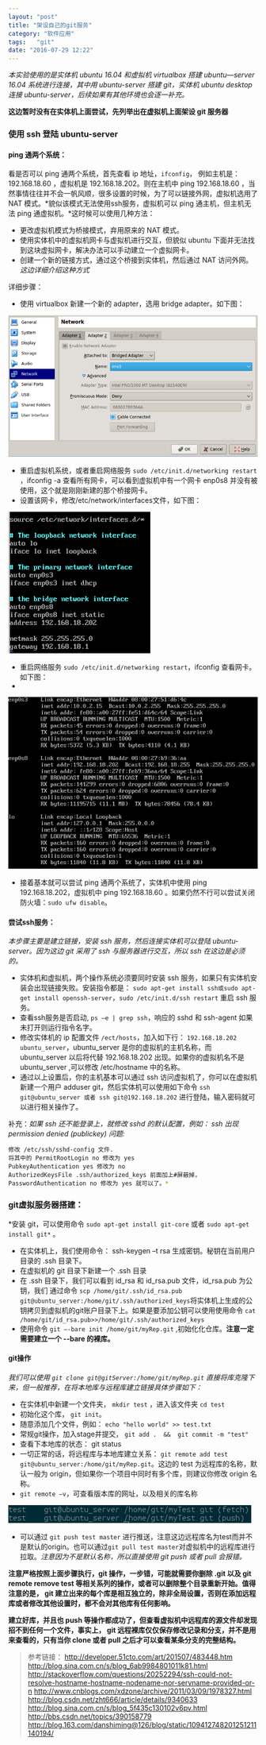 ```yaml
---
layout: "post"
title: "架设自己的git服务"
category: "软件应用"
tags:   "git"
date: "2016-07-29 12:22"
---
```



*本实验使用的是实体机 ubuntu 16.04 和虚拟机 virtualbox 搭建 ubuntu—server 16.04 系统进行连接，其中用 ubuntu-server 搭建 git，实体机 ubuntu desktop 连接 ubuntu-server，后续如果有其他环境也会逐一补充。*

**这边暂时没有在实体机上面尝试，先列举出在虚拟机上面架设 git 服务器**

### 使用 ssh 登陆 ubuntu-server

#### ping 通两个系统：

看是否可以 ping 通两个系统，首先查看 ip 地址，`ifconfig`， 例如主机是： 192.168.18.60 ，虚拟机是 192.168.18.202。则在主机中 ping 192.168.18.60 ，当然事情往往并不会一帆风顺，很多设置的时候，为了可以链接外网，虚拟机选用了 NAT 模式。*貌似该模式无法使用ssh服务，虚拟机可以 ping 通主机，但主机无法 ping 通虚拟机。*这时候可以使用几种方法：

- 更改虚拟机模式为桥接模式，弃用原来的 NAT 模式。
- 使用实体机中的虚拟机网卡与虚拟机进行交互，但貌似 ubuntu 下面并无法找到这块虚拟网卡，解决办法可以手动建立一个虚拟网卡。
- 创建一个新的链接方式，通过这个桥接到实体机，然后通过 NAT 访问外网。*这边详细介绍这种方式*

详细步骤：

- 使用 virtualbox 新建一个新的 adapter，选用 bridge adapter。如下图：

![](https://raw.githubusercontent.com/noparkinghere/noparkinghere.github.io/master/img/2016-07-29-git%E6%9C%8D%E5%8A%A1%E5%99%A8%E6%90%AD%E5%BB%BA/DeepinScrot-2011.png)

- 重启虚拟机系统，或者重启网络服务 `sudo /etc/init.d/networking restart` ，ifconfig -a 查看所有网卡，可以看到虚拟机中有一个网卡 enp0s8 并没有被使用，这个就是刚刚新建的那个桥接网卡。
- 设置该网卡，修改/etc/network/interfaces文件，如下图：

![](https://raw.githubusercontent.com/noparkinghere/noparkinghere.github.io/master/img/2016-07-29-git%E6%9C%8D%E5%8A%A1%E5%99%A8%E6%90%AD%E5%BB%BA/DeepinScrot-4326.png)

- 重启网络服务 `sudo /etc/init.d/networking restart`，ifconfig 查看网卡。如下图：
-
![](https://raw.githubusercontent.com/noparkinghere/noparkinghere.github.io/master/img/2016-07-29-git%E6%9C%8D%E5%8A%A1%E5%99%A8%E6%90%AD%E5%BB%BA/DeepinScrot-4534.png)

- 接着基本就可以尝试 ping 通两个系统了，实体机中使用 ping 192.168.18.202，虚拟机中 ping 192.168.18.60 。如果仍然不行可以尝试关闭防火墙：`sudo ufw disable`。


<!-- more -->


#### 尝试ssh服务：

*本步骤主要是建立链接，安装 ssh 服务，然后连接实体机可以登陆 ubuntu-server。因为这边 git 采用了 ssh 与服务器进行交互，所以 ssh 在这边是必须的。*

- 实体机和虚拟机，两个操作系统必须要同时安装 ssh 服务，如果只有实体机安装会出现链接失败。安装指令都是： `sudo apt-get install ssh或sudo apt-get install openssh-server`，`sudo /etc/init.d/ssh restart` 重启 ssh 服务。
- 查看ssh服务是否启动, `ps –e | grep ssh`，响应的 sshd 和 ssh-agent 如果未打开则运行指令名字。
- 修改实体机的 ip 配置文件 `/ect/hosts`，加入如下行： `192.168.18.202 ubuntu_server`，ubuntu_server 是你的虚拟机的主机名称，而 ubuntu_server 以后将代替 192.168.18.202 出现。如果你的虚拟机名不是 ubuntu_server ,可以修改 /etc/hostname 中的名称。
- 通过以上设置后，你的主机基本可以通过 ssh 访问虚拟机了，你可以在虚拟机新建一个用户 adduser git，然后实体机可以使用如下命令 `ssh git@ubuntu_server 或者 ssh git@192.168.18.202` 进行登陆，输入密码就可以进行相关操作了。

补充：*如果 ssh 还不能登录上，就修改 sshd 的默认配置，例如： ssh 出现 permission denied (publickey) 问题:*

```sh
修改 /etc/ssh/sshd-config 文件.
将其中的 PermitRootLogin no 修改为 yes
PubkeyAuthentication yes 修改为 no
AuthorizedKeysFile .ssh/authorized_keys 前面加上#屏蔽掉，
PasswordAuthentication no 修改为 yes 就可以了。*
```

### git虚拟服务器搭建：

*安装 git，可以使用命令 `sudo apt-get install git-core` 或者 `sudo apt-get install git*` 。

- 在实体机上，我们使用命令： ssh-keygen –t rsa 生成密钥。秘钥在当前用户目录的 .ssh 目录下。
- 在虚拟机的 git 目录下新建一个 .ssh 目录
- 在 .ssh 目录下，我们可以看到 id_rsa 和 id_rsa.pub 文件，id_rsa.pub 为公钥，我们 通过命令 `scp /home/git/.ssh/id_rsa.pub git@ubuntu_server:/home/git/.ssh/authorized_keys`将实体机上生成的公钥拷贝到虚拟机的git账户目录下上。如果是要添加公钥可以使用使用命令 `cat /home/git/id_rsa.pub>>/home/git/.ssh/authorized_keys`
- 使用命令 `git –-bare init /home/git/myRep.git` ,初始化化仓库。**注意一定需要建立一个 --bare 的裸库。**

#### git操作

*我们可以使用 `git clone git@gitServer:/home/git/myRep.git` 直接将库克隆下来，但一般推荐，在将本地库与远程库建立链接具体步骤如下：*

- 在实体机中新建一个文件夹， `mkdir test` ，进入该文件夹 `cd test`
- 初始化这个库， `git init`。
- 随意添加几个文件，例如： `echo "hello world" >> test.txt`
- 常规git操作，加入stage并提交， `git add .  &&  git commit -m "test" `
- 查看下本地库的状态： git status
- 一切正常的话，将远程库与本地库建立关系： `git remote add test git@ubuntu_server:/home/git/myRep.git`。这边的 test 为远程库的名称，默认一般为 origin，但如果你一个项目中同时有多个库，则建议你修改 origin 名称。
- `git remote –v`，可查看版本库的网址，以及相关的库名称

![](https://raw.githubusercontent.com/noparkinghere/noparkinghere.github.io/master/img/2016-07-29-git%E6%9C%8D%E5%8A%A1%E5%99%A8%E6%90%AD%E5%BB%BA/DeepinScrot-1126.png)

- 可以通过 `git push test master` 进行推送，注意这边远程库名为test而并不是默认的origin。也可以通过`git pull test master`对虚拟机中的远程库进行拉取。*注意因为不是默认名称，所以直接使用 git  push 或者 pull 会报错。*

**注意严格按照上面步骤执行，git 操作，一步错，可能就需要你删除 .git 以及 git remote remove test 等相关系列的操作，或者可以删除整个目录重新开始。值得注意的是， git 建立出来的每个库是相互独立的，除非全局设置，否则在添加远程库或者修改其他设置时，都不会对其他库有任何影响。**

**建立好库，并且也 push 等操作都成功了，但查看虚拟机中远程库的源文件却发现招不到任何一个文件，事实上， git 远程裸库仅仅保存修改记录和分支，并不是用来查看的，只有当你 clone 或者 pull 之后才可以查看某条分支的完整结构。**




> 参考链接：
> http://developer.51cto.com/art/201507/483448.htm
> http://blog.sina.com.cn/s/blog_6ab9984801011k81.html
> http://stackoverflow.com/questions/20252294/ssh-could-not-resolve-hostname-hostname-nodename-nor-servname-provided-or-n
> http://www.cnblogs.com/xdzone/archive/2011/03/09/1978327.html
> http://blog.csdn.net/zht666/article/details/9340633
> http://blog.sina.com.cn/s/blog_5f435c130102v6pv.html
> http://bbs.csdn.net/topics/390158779
> http://blog.163.com/danshiming@126/blog/static/109412748201251211140194/
